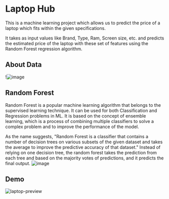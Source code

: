 
# Laptop Hub

This is a machine learning project which allows us to predict the price of a laptop which fits within the given specifications.

It takes as input values like Brand, Type, Ram, Screen size, etc. and predicts the estimated price of the laptop with these set of features using the Random Forest regression algorithm.


## About Data

!![image](https://user-images.githubusercontent.com/62332164/174390632-0f4de477-837a-477f-8849-e83d544c06c5.png)


## Random Forest
Random Forest is a popular machine learning algorithm that belongs to the supervised learning technique. It can be used for both Classification and Regression problems in ML. It is based on the concept of ensemble learning, which is a process of combining multiple classifiers to solve a complex problem and to improve the performance of the model.

As the name suggests, "Random Forest is a classifier that contains a number of decision trees on various subsets of the given dataset and takes the average to improve the predictive accuracy of that dataset." Instead of relying on one decision tree, the random forest takes the prediction from each tree and based on the majority votes of predictions, and it predicts the final output.
![image](https://user-images.githubusercontent.com/62332164/174391045-f544f5db-b32a-4937-a5e6-a23182342952.png)
## Demo

![laptop-preview](https://user-images.githubusercontent.com/62332164/174391176-b7342186-47f1-4033-a03c-90e81c1b8eb4.gif)

